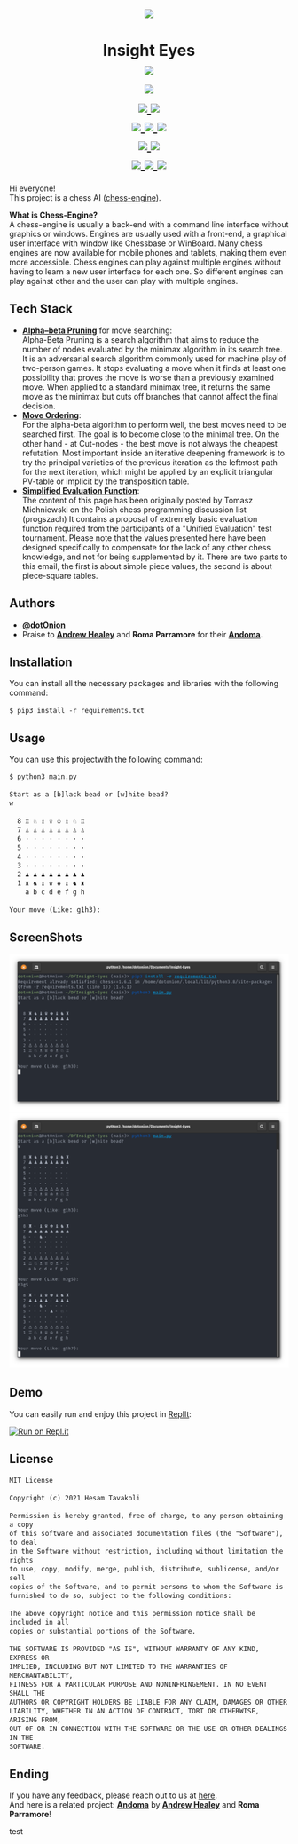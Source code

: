 <h1 align=center>
    <img src="https://media.giphy.com/media/QVQ02uuoQIpKo/giphy.gif" />
    <br />
    <br />
    Insight Eyes
    <br />
    <a href="https://github.com/d0t0n10n/Insight-Eyes">
        <img src="https://badges.frapsoft.com/os/v3/open-source.svg?v=103" />
    </a>
    <br />
    <a href="https://github.com/d0t0n10n/Insight-Eyes/commits/main">
        <img src="https://img.shields.io/github/last-commit/d0t0n10n/Insight-Eyes.svg" />
    </a>
    <br />
    <a href="https://github.com/Naereen?tab=followers">
        <img src="https://img.shields.io/github/followers/d0t0n10n.svg?style=social&label=Follow&maxAge=2592000" />
    </a>
    <a href="https://github.com/d0t0n10n/Insight-Eyes/blob/master/License">
        <img src="https://img.shields.io/github/license/d0t0n10n/Insight-Eyes.svg" />
    </a>
    <br />
    <a href="https://GitHub.com/d0t0n10n/Insight-Eyes/watchers/">
        <img src="https://img.shields.io/github/watchers/d0t0n10n/Insight-Eyes.svg?style=social&label=Watch&maxAge=2592000" />
    </a>
    <a href="https://GitHub.com/d0t0n10n/Insight-Eyes/stargazers/">
        <img src="https://img.shields.io/github/stars/d0t0n10n/Insight-Eyes.svg?style=social&label=Star&maxAge=2592000" />
    </a>
    <a href="https://GitHub.com/d0t0n10n/Insight-Eyes/network/">
        <img src="https://img.shields.io/github/forks/d0t0n10n/Insight-Eyes.svg?style=social&label=Fork&maxAge=2592000" />
    </a>
    <br />
    <a href="https://python.org">
        <img src="https://img.shields.io/badge/Python-3776AB?style=flat&logo=python&logoColor=white" />
    </a>
    <a href="https://open.vscode.dev/d0t0n10n/Insight-Eyes">
        <img src="https://open.vscode.dev/badges/open-in-vscode.svg" />
    </a>
    <br />
    <a href="https://github.com/d0t0n10n/Insight-Eyes">
        <img src="https://img.shields.io/github/repo-size/d0t0n10n/Insight-Eyes" />
    </a>
    <a href="https://github.com/d0t0n10n/Insight-Eyes">
        <img src="https://tokei.rs/b1/github/d0t0n10n/Insight-Eyes?category=files" />
    </a>
    <a href="https://github.com/d0t0n10n/Insight-Eyes">
        <img src="https://tokei.rs/b1/github/d0t0n10n/Insight-Eyes?category=lines" />
    </a>
</h1>

Hi everyone!
<br />
This project is a chess AI ([chess-engine](https://en.wikipedia.org/wiki/Chess_engine)).

**What is Chess-Engine?**
<br />
A chess-engine is usually a back-end with a command line interface without graphics or windows. Engines are usually used with a front-end, a graphical user interface with window like Chessbase or WinBoard. Many chess engines are now available for mobile phones and tablets, making them even more accessible. Chess engines can play against multiple engines without having to learn a new user interface for each one. So different engines can play against other and the user can play with multiple engines.

## Tech Stack

- [**Alpha–beta Pruning**](https://en.wikipedia.org/wiki/Alpha%E2%80%93beta_pruning) for move searching: <br />
  Alpha-Beta Pruning is a search algorithm that aims to reduce the number of nodes evaluated by the minimax algorithm in its search tree. It is an adversarial search algorithm commonly used for machine play of two-person games. It stops evaluating a move when it finds at least one possibility that proves the move is worse than a previously examined move. When applied to a standard minimax tree, it returns the same move as the minimax but cuts off branches that cannot affect the final decision.
- [**Move Ordering**](https://www.chessprogramming.org/Move_Ordering): <br />
  For the alpha-beta algorithm to perform well, the best moves need to be searched first. The goal is to become close to the minimal tree. On the other hand - at Cut-nodes - the best move is not always the cheapest refutation. Most important inside an iterative deepening framework is to try the principal varieties of the previous iteration as the leftmost path for the next iteration, which might be applied by an explicit triangular PV-table or implicit by the transposition table.
- [**Simplified Evaluation Function**](https://www.chessprogramming.org/Simplified_Evaluation_Function): <br />
  The content of this page has been originally posted by Tomasz Michniewski on the Polish chess programming discussion list (progszach) It contains a proposal of extremely basic evaluation function required from the participants of a "Unified Evaluation" test tournament. Please note that the values presented here have been designed specifically to compensate for the lack of any other chess knowledge, and not for being supplemented by it. There are two parts to this email, the first is about simple piece values, the second is about piece-square tables.

## Authors

- [**@dotOnion**](https://d0t0n10n.github.io/)
- Praise to [**Andrew Healey**](https://github.com/healeycodes) and **Roma Parramore** for their [**Andoma**](https://github.com/healeycodes/andoma).

## Installation

You can install all the necessary packages and libraries with the following command:

`$ pip3 install -r requirements.txt`

## Usage

You can use this projectwith the following command:

```
$ python3 main.py

Start as a [b]lack bead or [w]hite bead?
w

  8 ♖ ♘ ♗ ♕ ♔ ♗ ♘ ♖
  7 ♙ ♙ ♙ ♙ ♙ ♙ ♙ ♙
  6 · · · · · · · ·
  5 · · · · · · · ·
  4 · · · · · · · ·
  3 · · · · · · · ·
  2 ♟ ♟ ♟ ♟ ♟ ♟ ♟ ♟
  1 ♜ ♞ ♝ ♛ ♚ ♝ ♞ ♜
    a b c d e f g h

Your move (Like: g1h3):
```

## ScreenShots

![Image 1](./screenshots/1.png) <br />
![Image 2](./screenshots/2.png)

## Demo

You can easily run and enjoy this project in [ReplIt](https://replit.com/):

[![Run on Repl.it](https://repl.it/badge/github/d0t0n10n/insight-eyes)](https://repl.it/github/d0t0n10n/insight-eyes)

## License

```
MIT License

Copyright (c) 2021 Hesam Tavakoli

Permission is hereby granted, free of charge, to any person obtaining a copy
of this software and associated documentation files (the "Software"), to deal
in the Software without restriction, including without limitation the rights
to use, copy, modify, merge, publish, distribute, sublicense, and/or sell
copies of the Software, and to permit persons to whom the Software is
furnished to do so, subject to the following conditions:

The above copyright notice and this permission notice shall be included in all
copies or substantial portions of the Software.

THE SOFTWARE IS PROVIDED "AS IS", WITHOUT WARRANTY OF ANY KIND, EXPRESS OR
IMPLIED, INCLUDING BUT NOT LIMITED TO THE WARRANTIES OF MERCHANTABILITY,
FITNESS FOR A PARTICULAR PURPOSE AND NONINFRINGEMENT. IN NO EVENT SHALL THE
AUTHORS OR COPYRIGHT HOLDERS BE LIABLE FOR ANY CLAIM, DAMAGES OR OTHER
LIABILITY, WHETHER IN AN ACTION OF CONTRACT, TORT OR OTHERWISE, ARISING FROM,
OUT OF OR IN CONNECTION WITH THE SOFTWARE OR THE USE OR OTHER DEALINGS IN THE
SOFTWARE.
```

## Ending

If you have any feedback, please reach out to us at [here](mailto:d0t0n10n@pm.me). <br />
And here is a related project: [**Andoma**](https://github.com/healeycodes/andoma) by [**Andrew Healey**](https://github.com/healeycodes) and **Roma Parramore**!

test
